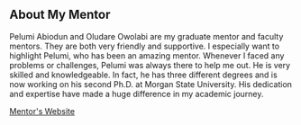 ## About My Mentor

Pelumi Abiodun and Oludare Owolabi are my graduate mentor and faculty mentors. They are both very friendly and supportive. I especially want to highlight Pelumi, who has been an amazing mentor. Whenever I faced any problems or challenges, Pelumi was always there to help me out. He is very skilled and knowledgeable. In fact, he has three different degrees and is now working on his second Ph.D. at Morgan State University. His dedication and expertise have made a huge difference in my academic journey.

[Mentor's Website](https://htilua.org/about-the-pi)


